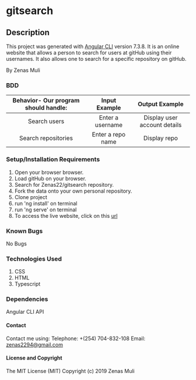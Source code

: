 # gitsearch

## Description

This project was generated with [Angular CLI](https://github.com/angular/angular-cli) version 7.3.8. It is an online website that allows a person to search for users at gitHub using their usernames. It also allows one to search for a specific repository on gitHub.

By Zenas Muli

### BDD


|Behavior- Our program should handle:   |Input Example	            |Output Example                |
|:-------------------------------------:|:-------------------------:|:----------------------------:|
|Search users	                          |Enter a username           |Display user account details  |
|Search repositories                    |Enter a repo name          |Display repo                  |


### Setup/Installation Requirements
1. Open your browser browser.
2. Load gitHub on your browser.
3. Search for Zenas22/gitsearch repository.
4. Fork the data onto your own personal repository.
5. Clone project
6. run 'ng install' on terminal
7. run 'ng serve' on terminal
8. To access the live website, click on this [url](https://Zenas22.github.io/gitsearch)

### Known Bugs
No Bugs

### Technologies Used
1. CSS
2. HTML
3. Typescript

### Dependencies
Angular CLI
API

#### Contact
Contact me using: Telephone: +(254) 704-832-108 Email: zenas2294@gmail.com

#### License and Copyright
The MIT License (MIT) Copyright (c) 2019 Zenas Muli
